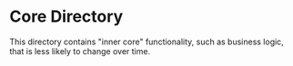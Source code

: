 # Core Directory

This directory contains "inner core" functionality, such as business
logic, that is less likely to change over time.
